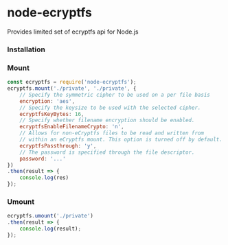 # node-ecryptfs

Provides limited set of ecryptfs api for Node.js

### Installation

### Mount 

```javascript
const ecryptfs = require('node-ecryptfs');
ecryptfs.mount('./private', './private', {  
    // Specify the symmetric cipher to be used on a per file basis  
    encryption: 'aes',
    // Specify the keysize to be used with the selected cipher.
    ecryptfsKeyBytes: 16,
    // Specify whether filename encryption should be enabled.
    ecryptfsEnableFilenameCrypto: 'n',
    // Allows for non-eCryptfs files to be read and written from 
    // within an eCryptfs mount. This option is turned off by default.
    ecryptfsPassthrough: 'y',
    // The password is specified through the file descriptor.
    password: '...'
})
.then(result => {
    console.log(res)
});
```

### Umount

```javascript
ecryptfs.umount('./private')
.then(result => {
    console.log(result);
});
```